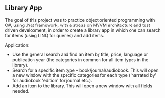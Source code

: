 ## Library App

The goal of this project was to practice object oriented programming with C#, using .Net framework, with a stress on MVVM architecture and test driven development, in order to create a library app in which one can search for items (using LINQ for queries) and add items.

Application:
* Use the general search and find an item by title, price, language or publication year (the categories in common for all item types in the library).
* Search for a specific item type – book/journal/audiobook. This will open a new window with the specific categories for each type ('narrated by' for audiobook 'edition' for journal etc.).
* Add an item to the library. This will open a new window with all fields needed.
